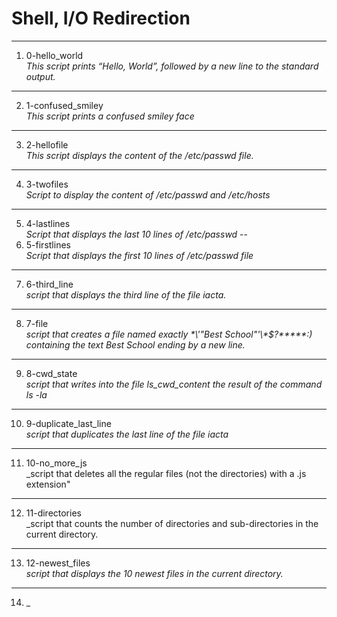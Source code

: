 # Shell, I/O Redirection
---
1. 0-hello_world </br>
_This script prints “Hello, World”, followed by a new line to the standard output._
---
2. 1-confused_smiley </br>
_This script prints a confused smiley face_
---
3. 2-hellofile </br>
_This script displays the content of the /etc/passwd file._
---
4. 3-twofiles </br>
_Script to display the content of /etc/passwd and /etc/hosts_
---
5. 4-lastlines </br>
_Script that displays the last 10 lines of /etc/passwd_
--
6. 5-firstlines </br>
_Script that displays the first 10 lines of /etc/passwd file_
---
7. 6-third_line </br>
_script that displays the third line of the file iacta._
---
8. 7-file </br>
_script that creates a file named exactly \*\\'"Best School"\'\\*$\?\*\*\*\*\*:) containing the text Best School ending by a new line._
---
9. 8-cwd_state </br>
_script that writes into the file ls_cwd_content the result of the command ls -la_
---
10. 9-duplicate_last_line </br>
_script that duplicates the last line of the file iacta_
---
11.  10-no_more_js </br>
_script that deletes all the regular files (not the directories) with a .js extension"
---
12. 11-directories </br>
_script that counts the number of directories and sub-directories in the current directory.
---
13. 12-newest_files </br>
_script that displays the 10 newest files in the current directory._
---
14. _
